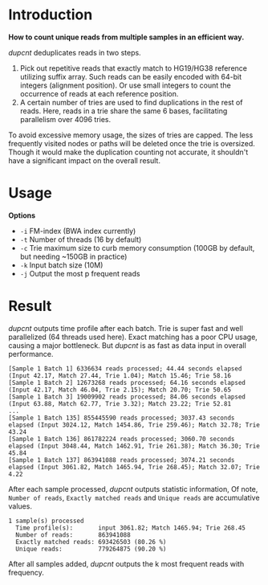 # Introduction
**How to count unique reads from multiple samples in an efficient way.**

*dupcnt* deduplicates reads in two steps.

1. Pick out repetitive reads that exactly match to HG19/HG38 reference utilizing suffix array. Such reads can be easily encoded with
64-bit integers (alignment position). Or use small integers to count the occurrence of reads at each reference position.
2. A certain number of tries are used to find duplications in the rest of reads. Here, reads in a trie share the same 6 bases, 
facilitating parallelism over 4096 tries.

To avoid excessive memory usage, the sizes of tries are capped. The less frequently visited nodes or paths will be deleted 
once the trie is oversized. Though it would make the duplication counting not accurate, it shouldn't have a significant 
impact on the overall result.

# Usage
**Options**
- `-i` FM-index (BWA index currently)
- `-t` Number of threads (16 by default)
- `-c` Trie maximum size to curb memory consumption (100GB by default, but needing ~150GB in practice)
- `-k` Input batch size (10M)
- `-j` Output the most p frequent reads

# Result
*dupcnt* outputs time profile after each batch. Trie is super fast and well parallelized (64 threads used here).
Exact matching has a poor CPU usage, causing a major bottleneck. But *dupcnt* is as fast as data input in overall performance.
```
[Sample 1 Batch 1] 6336634 reads processed; 44.44 seconds elapsed (Input 42.17, Match 27.44, Trie 1.04); Match 15.46; Trie 58.16
[Sample 1 Batch 2] 12673268 reads processed; 64.16 seconds elapsed (Input 42.17, Match 46.04, Trie 2.15); Match 20.70; Trie 50.65
[Sample 1 Batch 3] 19009902 reads processed; 84.06 seconds elapsed (Input 63.88, Match 62.77, Trie 3.32); Match 23.22; Trie 52.81
...
[Sample 1 Batch 135] 855445590 reads processed; 3037.43 seconds elapsed (Input 3024.12, Match 1454.86, Trie 259.46); Match 32.78; Trie 43.24
[Sample 1 Batch 136] 861782224 reads processed; 3060.70 seconds elapsed (Input 3048.44, Match 1462.91, Trie 261.38); Match 36.30; Trie 45.84
[Sample 1 Batch 137] 863941088 reads processed; 3074.21 seconds elapsed (Input 3061.82, Match 1465.94, Trie 268.45); Match 32.07; Trie 4.22
```

After each sample processed, *dupcnt* outputs statistic information, Of note, `Number of reads`, `Exactly matched reads`
and `Unique reads` are accumulative values.
```
1 sample(s) processed
  Time profile(s):       input 3061.82; Match 1465.94; Trie 268.45
  Number of reads:       863941088
  Exactly matched reads: 693426503 (80.26 %)
  Unique reads:          779264875 (90.20 %)
```

After all samples added, *dupcnt* outputs the k most frequent reads with frequency.
